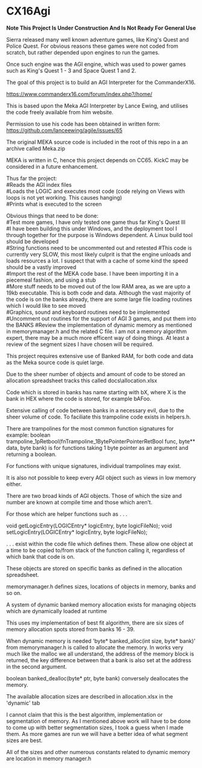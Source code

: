 # CX16Agi

**Note This Project Is Under Construction And Is Not Ready For General Use**

Sierra released many well known adventure games, like King's Quest and Police Quest. For obvious reasons these games were not coded from scratch, but rather depended upon engines to run the games.

Once such engine was the AGI engine, which was used to power games such as King's Quest 1 - 3 and Space Quest 1 and 2. 

The goal of this project is to build an AGI Interpreter for the CommanderX16. 

https://www.commanderx16.com/forum/index.php?/home/

This is based upon the Meka AGI Interpreter by Lance Ewing, and utilises the code freely available from him website. 

Permission to use his code has been obtained in written form: https://github.com/lanceewing/agile/issues/65

The original MEKA source code is included in the root of this repo in a an archive called Meka.zip

MEKA is written in C, hence this project depends on CC65. KickC may be considered in a future enhancement.


Thus far the project:\
#Reads the AGI index files\
#Loads the LOGIC and executes most code (code relying on Views with loops is not yet working. This causes hanging)\
#Prints what is executed to the screen

Obvious things that need to be done:\
#Test more games, I have only tested one game thus far King's Quest III\
#I have been building this under Windows, and the deployment tool I through together for the purpose is Windows dependent. A Linux build tool should be developed\
#String functions need to be uncommented out and retested
#This code is currently very SLOW, this most likely culprit is that the engine unloads and loads resources a lot. I suspect that with a cache of some kind the speed should be a vastly improved\
#Import the rest of the MEKA code base. I have been importing it in a piecemeal fashion, and using a stub\
#More stuff needs to be moved out of the low RAM area, as we are upto a 19kb executable. This is both code and data. Although the vast majority of the code is on the banks already, there are some large file loading routines which I would like to see moved\
#Graphics, sound and keyboard routines need to be implemented\
#Uncomment out routines for the support of AGI 3 games, and put them into the BANKS
#Review the implementation of dynamic memory as mentioned in memorymanager.h and the related C file. I am not a memory algorithm expert, there may be a much more efficent way of doing things. At least a review of the segment sizes I have chosen will be required. 


This project requires extensive use of Banked RAM, for both code and data as the Meka source code is quiet large.

Due to the sheer number of objects and amount of code to be stored an allocation spreadsheet tracks this called docs\allocation.xlsx

Code which is stored in banks has name starting with bX, where X is the bank in HEX where the code is stored, for example bAFoo.

Extensive calling of code between banks in a necessary evil, due to the sheer volume of code. To faciliate this trampoline code exists in helpers.h. 

There are trampolines for the most common function signatures for example: boolean trampoline_1pRetbool(fnTrampoline_1BytePointerPointerRetBool func, byte** data, byte bank) is for functions taking 1 byte pointer as an argument and returning a boolean. 

For functions with unique signatures, individual trampolines may exist.

It is also not possible to keep every AGI object such as views in low memory either. 

There are two broad kinds of AGI objects. Those of which the size and number are known at compile time and those which aren't.

For those which are helper functions such as .  .  .

void getLogicEntry(LOGICEntry* logicEntry, byte logicFileNo);
void setLogicEntry(LOGICEntry* logicEntry, byte logicFileNo);
 
. . . exist within the code file which defines them. These allow one object at a time to be copied to/from stack of the function calling it, regardless of which bank that code is on. 

These objects are stored on specific banks as defined in the allocation spreadsheet. 

memorymanager.h defines sizes, locations of objects in memory, banks and so on.

A system of dynamic banked memory allocation exists for managing objects which are dynamically loaded at runtime

This uses my implementation of best fit algorithm, there are six sizes of memory allocation spots stored from banks 16 - 39. 

When dynamic memory is needed 'byte* banked_alloc(int size, byte* bank)' from memorymanager.h is called to allocate the memory. In works very much like the malloc we all understand, the address of the memory block is returned, the key difference between that a bank is also set at the address in the second argument. 

boolean banked_dealloc(byte* ptr, byte bank) conversely deallocates the memory.

The available allocation sizes are described in allocation.xlsx in the 'dynamic' tab

I cannot claim that this is the best algorithm, implementation or segmentation of memory. As I mentioned above work will have to be done to come up with better segmentation sizes, I took a guess when I made them.
As more games are run we will have a better idea of what segment sizes are best.

All of the sizes and other numerous constants related to dynamic memory are location in memory manager.h




